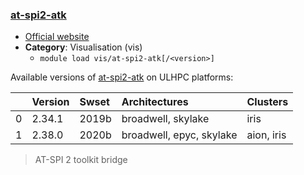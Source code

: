 ### [at-spi2-atk](https://wiki.gnome.org/Accessibility)

* [Official website](https://wiki.gnome.org/Accessibility)
* __Category__: Visualisation (vis)
    -  `module load vis/at-spi2-atk[/<version>]`

Available versions of [at-spi2-atk](https://wiki.gnome.org/Accessibility) on ULHPC platforms:

|    | Version   | Swset   | Architectures            | Clusters   |
|---:|:----------|:--------|:-------------------------|:-----------|
|  0 | 2.34.1    | 2019b   | broadwell, skylake       | iris       |
|  1 | 2.38.0    | 2020b   | broadwell, epyc, skylake | aion, iris |

> AT-SPI 2 toolkit bridge
